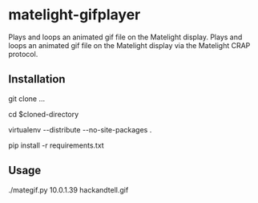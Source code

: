 matelight-gifplayer
===================

Plays and loops an animated gif file on the Matelight display.
Plays and loops an animated gif file on the Matelight display via the Matelight CRAP protocol.

Installation
------------

git clone ...

cd $cloned-directory

virtualenv --distribute --no-site-packages .

pip install -r requirements.txt

Usage
-----

./mategif.py 10.0.1.39 hackandtell.gif
